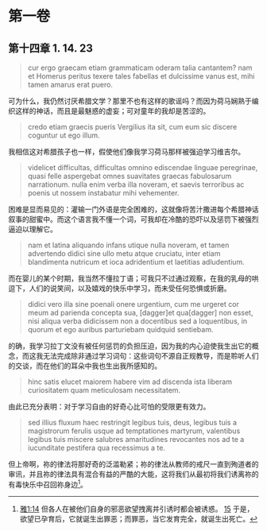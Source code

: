 # 第一卷
## 第十四章 1. 14. 23

> cur ergo graecam etiam grammaticam oderam talia cantantem? nam et Homerus peritus texere tales fabellas et dulcissime vanus est, mihi tamen amarus erat puero.

可为什么，我仍然讨厌希腊文学？那里不也有这样的歌谣吗？而因为荷马娴熟于编织这样的神话，而且是最魅惑的虚妄；可对童年的我却是苦涩的。

> credo etiam graecis pueris Vergilius ita sit, cum eum sic discere coguntur ut ego illum.

我相信这对希腊孩子也一样，假使他们像我学习荷马那样被强迫学习维吉尔。

> videlicet difficultas, difficultas omnino ediscendae linguae peregrinae, quasi felle aspergebat omnes suavitates graecas fabulosarum narrationum. nulla enim verba illa noveram, et saevis terroribus ac poenis ut nossem instabatur mihi vehementer.

困难是显而易见的：灌输一门外语是完全困难的，这就像将苦汁撒进每个希腊神话叙事的甜蜜中。而这个语言我不懂一个词，可我却在冷酷的恐吓以及惩罚下被强烈逼迫以理解它。

> nam et latina aliquando infans utique nulla noveram, et tamen advertendo didici sine ullo metu atque cruciatu, inter etiam blandimenta nutricum et ioca adridentium et laetitias adludentium.

而在婴儿的某个时期，我当然不懂拉丁语；可我只不过通过观察，在我的乳母的哄逗下，人们的说笑间，以及嬉戏的快乐中学习，而未受任何恐惧或折磨。

> didici vero illa sine poenali onere urgentium, cum me urgeret cor meum ad parienda concepta sua, [dagger]et qua[dagger] non esset, nisi aliqua verba didicissem non a docentibus sed a loquentibus, in quorum et ego auribus parturiebam quidquid sentiebam.

的确，我学习拉丁文没有被任何惩罚的负担压迫，因为我的内心迫使我生出它的概念，而这我无法完成除非通过学习词句：这些词句不源自正规教导，而是聆听人们的交谈，而在他们的耳朵中我也生出我所感知的。

> hinc satis elucet maiorem habere vim ad discenda ista liberam curiositatem quam meticulosam necessitatem.

由此已充分表明：对于学习自由的好奇心比可怕的受限更有效力。

> sed illius fluxum haec restringit legibus tuis, deus, legibus tuis a magistrorum ferulis usque ad temptationes martyrum, valentibus legibus tuis miscere salubres amaritudines revocantes nos ad te a iucunditate pestifera qua recessimus a te.

但上帝啊，祢的律法将那好奇的泛滥勒紧；祢的律法从教师的戒尺一直到殉道者的审讯，并且祢的律法具有混合有益的严酷的大能，这将我们从最初将我们诱离祢的有毒快乐中召回祢身边[^1]。

[^1]: [雅1:14](https://biblehub.com/james/1-14.htm) 但各人在被他们自身的邪恶欲望拽离并引诱时都会被诱惑。 [15](https://biblehub.com/james/1-15.htm) 于是，欲望已孕育后，它就诞生出罪恶；而罪恶，当它发育完全，就诞生出死亡。